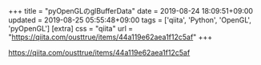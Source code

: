 +++
title = "pyOpenGLのglBufferData"
date = 2019-08-24 18:09:51+09:00
updated = 2019-08-25 05:55:48+09:00
tags = ['qiita', 'Python', 'OpenGL', 'pyOpenGL']
[extra]
css = "qiita"
url = "https://qiita.com/ousttrue/items/44a119e62aea1f12c5af"
+++

<https://qiita.com/ousttrue/items/44a119e62aea1f12c5af>

